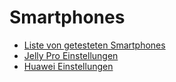 # Smartphones

- [Liste von getesteten Smartphones](../Getting-Started/Phones.md)
- [Jelly Pro Einstellungen](../Usage/jelly.md)
- [Huawei Einstellungen](../Usage/huawei.md)
